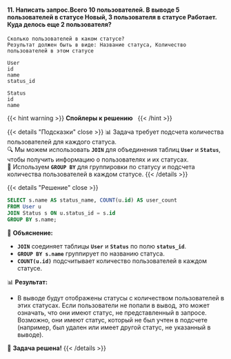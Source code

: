 #### 11. Написать запрос.Всего 10 пользователей. В выводе 5 пользователей в статусе Новый, 3 пользователя в статусе Работает. Куда делось еще 2 пользователя?

```
Сколько пользователей в каком статусе?
Результат должен быть в виде: Название статуса, Количество пользователей в этом статусе

User
id
name
status_id

Status
id
name

```

{{< hint warning >}}
**Спойлеры к решению**  
{{< /hint >}}

{{< details "Подсказки" close >}}
📊 Задача требует подсчета количества пользователей для каждого статуса.  
🔍 Мы можем использовать **`JOIN`** для объединения таблиц **`User`** и **`Status`**, чтобы получить информацию о пользователях и их статусах.  
🔑 Используем **`GROUP BY`** для группировки по статусу и подсчета количества пользователей в каждом статусе.
{{< /details >}}

{{< details "Решение" close >}}

```sql
SELECT s.name AS status_name, COUNT(u.id) AS user_count
FROM User u
JOIN Status s ON u.status_id = s.id
GROUP BY s.name;
```

📌 **Объяснение:**

- **`JOIN`** соединяет таблицы **`User`** и **`Status`** по полю **`status_id`**.
- **`GROUP BY s.name`** группирует по названию статуса.
- **`COUNT(u.id)`** подсчитывает количество пользователей в каждом статусе.

📊 **Результат:**

- В выводе будут отображены статусы с количеством пользователей в этих статусах. Если пользователи не попали в вывод, это может означать, что они имеют статус, не представленный в запросе. Возможно, они имеют статус, который не был учтен в подсчете (например, был удален или имеет другой статус, не указанный в выводе).

🎯 **Задача решена!**
{{< /details >}}
